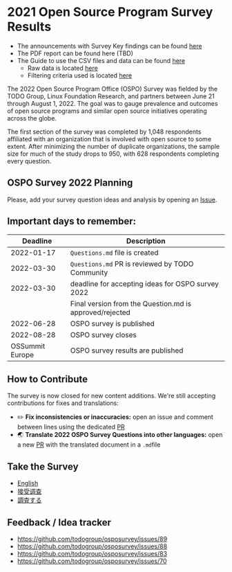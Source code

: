 # 2021 Open Source Program Survey Results

* The announcements with Survey Key findings can be found [here](https://todogroup.org/blog/)
* The PDF report can be found here (TBD)
* The Guide to use the CSV files and data can be found [here](https://github.com/todogroup/osposurvey/blob/master/2022/csv-files-and-data-guide.md#guide-to-using-the-csv-files-and-data)
    * Raw data is located [here](https://github.com/todogroup/osposurvey/blob/master/2022/RawData.csv)
    * Filtering criteria used is located [here](https://github.com/todogroup/osposurvey/blob/master/2022/FilteringCriteria.csv)


The 2022 Open Source Program Office (OSPO) Survey was fielded by the TODO Group, Linux Foundation Research, and partners between June 21 through August 1, 2022. The goal was to gauge prevalence and outcomes of open source programs and similar open source initiatives operating across the globe.

The first section of the survey was completed by 1,048 respondents affiliated with an organization that is involved with open source to some extent. After minimizing the number of duplicate organizations, the sample size for much of the study drops to 950, with 628 respondents completing every question.


## OSPO Survey 2022 Planning

Please, add your survey question ideas and analysis by opening an [Issue](https://github.com/todogroup/osposurvey/issues).

## Important days to remember:

| Deadline | Description |
| --- | --- |
| 2022-01-17| `Questions.md` file is created |
| 2022-03-30| `Questions.md` PR is reviewed by TODO Community |
| 2022-03-30| deadline for accepting ideas for OSPO survey 2022 |
| | Final version from the Question.md is approved/rejected |
| 2022-06-28| OSPO survey is published |
| 2022-08-28| OSPO survey closes |
| OSSummit Europe| OSPO survey results are published |

## How to Contribute

The survey is now closed for new content additions. We're still accepting contributions for fixes and translations:
* ✏️ **Fix inconsistencies or inaccuracies:** open an issue and comment between lines using the dedicated [PR](https://github.com/todogroup/osposurvey/pull/99)
* 🌏 **Translate 2022 OSPO Survey Questions into other languages:** open a new [PR](https://github.com/todogroup/osposurvey/pull/) with the translated document in a `.md`file 


## Take the Survey

* [English](https://www.research.net/r/J9SHPWZ)
* [接受调查](https://www.research.net/r/J9SHPWZ?lang=zh)
* [調査する](https://www.research.net/r/J9SHPWZ?lang=ja)


## Feedback / Idea tracker

* https://github.com/todogroup/osposurvey/issues/89
* https://github.com/todogroup/osposurvey/issues/88
* https://github.com/todogroup/osposurvey/issues/83
* https://github.com/todogroup/osposurvey/issues/70
